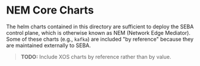 # NEM Core Charts

The helm charts contained in this directory are sufficient to deploy the SEBA
control plane, which is otherwise known as NEM (Network Edge Mediator).
Some of these charts (e.g., `kafka`) are included "by reference" because they
are maintained externally to SEBA.

> **TODO:** Include XOS charts by reference rather than by value.
